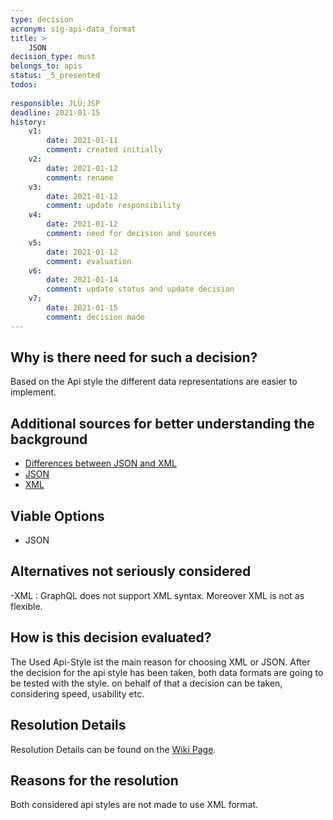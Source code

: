 ```yaml
---
type: decision
acronym: sig-api-data_format
title: >
    JSON
decision_type: must
belongs_to: apis
status: _5_presented
todos:
    
responsible: JLÜ;JSP
deadline: 2021-01-15
history:
    v1:
        date: 2021-01-11
        comment: created initially
    v2:
        date: 2021-01-12
        comment: rename
    v3:
        date: 2021-01-12
        comment: update responsibility
    v4:
        date: 2021-01-12
        comment: need for decision and sources
    v5:
        date: 2021-01-12
        comment: evaluation
    v6: 
        date: 2021-01-14
        comment: update status and update decision
    v7: 
        date: 2021-01-15
        comment: decision made
---
```


## Why is there need for such a decision?

Based on the Api style the different data representations are easier to implement. 

## Additional sources for better understanding the background

* [Differences between JSON and XML](https://rapidapi.com/blog/types-of-apis/)
* [JSON](https://www.json.org/json-de.html)
* [XML](https://wiki.selfhtml.org/wiki/XML)

## Viable Options

- JSON

## Alternatives not seriously considered

-XML : GraphQL does not support XML syntax. Moreover XML is not as flexible.

## How is this decision evaluated?

The Used Api-Style ist the main reason for choosing XML or JSON. After the decision for the api style has been taken, both data formats
are going to be tested with the style. on behalf of that a decision can be taken, considering speed, usability etc.


 
## Resolution Details

Resolution Details can be found on the [Wiki Page](https://github.com/EVATool/evatool-backend/wiki/JsonXMl).


## Reasons for the resolution
 
Both considered api styles are not made to use XML format.


